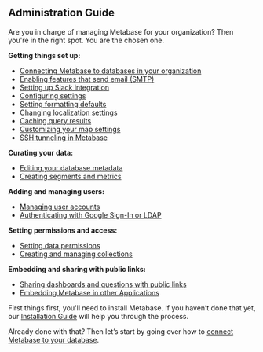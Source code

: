 ## Administration Guide

Are you in charge of managing Metabase for your organization? Then you're in the right spot. You are the chosen one.

**Getting things set up:**
* [Connecting Metabase to databases in your organization](01-managing-databases.md)
* [Enabling features that send email (SMTP)](02-setting-up-email.md)
* [Setting up Slack integration](09-setting-up-slack.md)
* [Configuring settings](08-configuration-settings.md)
* [Setting formatting defaults](19-formatting-settings.md)
* [Changing localization settings](localization.md)
* [Caching query results](14-caching.md)
* [Customizing your map settings](20-custom-maps.md)
* [SSH tunneling in Metabase](ssh-tunnel-for-database-connections.md)

**Curating your data:**
* [Editing your database metadata](03-metadata-editing.md)
* [Creating segments and metrics](07-segments-and-metrics.md)

**Adding and managing users:**
* [Managing user accounts](04-managing-users.md)
* [Authenticating with Google Sign-In or LDAP](10-single-sign-on.md)

**Setting permissions and access:**
* [Setting data permissions](05-setting-permissions.md)
* [Creating and managing collections](06-collections.md)

**Embedding and sharing with public links:**
* [Sharing dashboards and questions with public links](12-public-links.md)
* [Embedding Metabase in other Applications](13-embedding.md)

First things first, you'll need to install Metabase. If you haven’t done that yet, our [Installation Guide](../operations-guide/installing-metabase.md) will help you through the process.

Already done with that? Then let’s start by going over how to [connect Metabase to your database](01-managing-databases.md).
